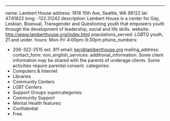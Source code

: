 ---
name: Lambert House
address: 1818 15th Ave, Seattle, WA 98122
lat: 47.61822
long: -122.31242
description: Lambert House is a center for Gay, Lesbian, Bisexual, Transgender and Questioning youth that empowers youth through the development of leadership, social and life skills.
website: http://www.lamberthouse.org/index.html
populations_served: LGBTQ youth, 21 and under.
hours: Mon-Fri 4:00pm-9:30pm
phone_numbers:
  - 206-322-2515 ext. 811
email: ken@lamberthouse.org
mailing_address:
contact_form:
non_english_services: 
additional_information: Some client information may be shared with the parents of underage clients. Some activities require parental consent.
categories:
  - Computers & Internet
  - Libraries
  - Community Centers
  - LGBT Centers
  - Support Groups
supercategories:
  - Community Support
  - Mental Health
features:
  - Confidential
  - Free